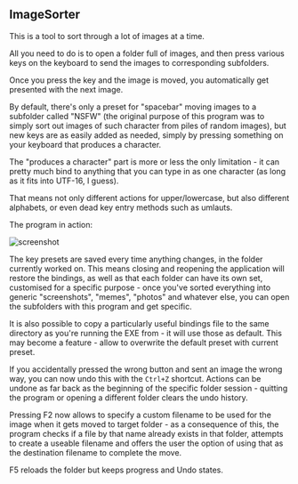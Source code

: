 ﻿## ImageSorter

This is a tool to sort through a lot of images at a time.

All you need to do is to open a folder full of images, and then press various keys on the keyboard to send the images to corresponding subfolders.

Once you press the key and the image is moved, you automatically get presented with the next image.

By default, there's only a preset for "spacebar" moving images to a subfolder called "NSFW" (the original purpose of this program was to simply sort out images of such character from piles of random images), but new keys are as easily added as needed, simply by pressing something on your keyboard that produces a character.

The "produces a character" part is more or less the only limitation - it can pretty much bind to anything that you can type in as one character (as long as it fits into UTF-16, I guess).

That means not only different actions for upper/lowercase, but also different alphabets, or even dead key entry methods such as umlauts.

The program in action:

![screenshot](https://raw.githubusercontent.com/htmlcoderexe/ImageSorter/main/screenshot.png)

The key presets are saved every time anything changes, in the folder currently worked on. This means closing and reopening the application will restore the bindings, as well as that each folder can have its own set, customised for a specific purpose - once you've sorted everything into generic "screenshots", "memes", "photos" and whatever else, you can open the subfolders with this program and get specific.

It is also possible to copy a particularly useful bindings file to the same directory as you're running the EXE from - it will use those as default. This may become a feature - allow to overwrite the default preset with current preset.

If you accidentally pressed the wrong button and sent an image the wrong way, you can now undo this with the ``Ctrl+Z`` shortcut. Actions can be undone as far back as the beginning of the specific folder session - quitting the program or opening a different folder clears the undo history.

Pressing F2 now allows to specify a custom filename to be used for the image when it gets moved to target folder - as a consequence of this, the program checks if a file by that name already exists in that folder, attempts to create a useable filename and offers the user the option of using that as the destination filename to complete the move.

F5 reloads the folder but keeps progress and Undo states.
